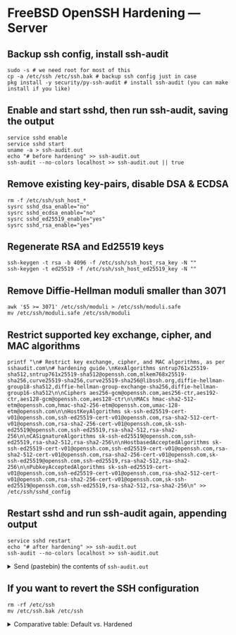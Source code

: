 # FreeBSD OpenSSH Hardening — Server

## Backup ssh config, install ssh-audit

    sudo -s # we need root for most of this
    cp -a /etc/ssh /etc/ssh.bak # backup ssh config just in case
    pkg install -y security/py-ssh-audit # install ssh-audit (you can make install if you like)

## Enable and start sshd, then run ssh-audit, saving the output

    service sshd enable
    service sshd start
    uname -a > ssh-audit.out
    echo "# before hardening" >> ssh-audit.out
    ssh-audit --no-colors localhost >> ssh-audit.out || true

## Remove existing key-pairs, disable DSA & ECDSA

    rm -f /etc/ssh/ssh_host_*
    sysrc sshd_dsa_enable="no"
    sysrc sshd_ecdsa_enable="no"
    sysrc sshd_ed25519_enable="yes"
    sysrc sshd_rsa_enable="yes"

## Regenerate RSA and Ed25519 keys

    ssh-keygen -t rsa -b 4096 -f /etc/ssh/ssh_host_rsa_key -N ""
    ssh-keygen -t ed25519 -f /etc/ssh/ssh_host_ed25519_key -N ""

## Remove Diffie-Hellman moduli smaller than 3071

    awk '$5 >= 3071' /etc/ssh/moduli > /etc/ssh/moduli.safe
    mv /etc/ssh/moduli.safe /etc/ssh/moduli

## Restrict supported key exchange, cipher, and MAC algorithms

    printf "\n# Restrict key exchange, cipher, and MAC algorithms, as per sshaudit.com\n# hardening guide.\nKexAlgorithms sntrup761x25519-sha512,sntrup761x25519-sha512@openssh.com,mlkem768x25519-sha256,curve25519-sha256,curve25519-sha256@libssh.org,diffie-hellman-group18-sha512,diffie-hellman-group-exchange-sha256,diffie-hellman-group16-sha512\n\nCiphers aes256-gcm@openssh.com,aes256-ctr,aes192-ctr,aes128-gcm@openssh.com,aes128-ctr\n\nMACs hmac-sha2-512-etm@openssh.com,hmac-sha2-256-etm@openssh.com,umac-128-etm@openssh.com\n\nHostKeyAlgorithms sk-ssh-ed25519-cert-v01@openssh.com,ssh-ed25519-cert-v01@openssh.com,rsa-sha2-512-cert-v01@openssh.com,rsa-sha2-256-cert-v01@openssh.com,sk-ssh-ed25519@openssh.com,ssh-ed25519,rsa-sha2-512,rsa-sha2-256\n\nCASignatureAlgorithms sk-ssh-ed25519@openssh.com,ssh-ed25519,rsa-sha2-512,rsa-sha2-256\n\nHostbasedAcceptedAlgorithms sk-ssh-ed25519-cert-v01@openssh.com,ssh-ed25519-cert-v01@openssh.com,rsa-sha2-512-cert-v01@openssh.com,rsa-sha2-256-cert-v01@openssh.com,sk-ssh-ed25519@openssh.com,ssh-ed25519,rsa-sha2-512,rsa-sha2-256\n\nPubkeyAcceptedAlgorithms sk-ssh-ed25519-cert-v01@openssh.com,ssh-ed25519-cert-v01@openssh.com,rsa-sha2-512-cert-v01@openssh.com,rsa-sha2-256-cert-v01@openssh.com,sk-ssh-ed25519@openssh.com,ssh-ed25519,rsa-sha2-512,rsa-sha2-256\n" >> /etc/ssh/sshd_config

## Restart sshd and run ssh-audit again, appending output

    service sshd restart
    echo "# after hardening" >> ssh-audit.out
    ssh-audit --no-colors localhost >> ssh-audit.out

<details>
  <summary>Send (pastebin) the contents of <code>ssh-audit.out</code></summary>

```
FreeBSD cirrus-task-0000000000000000 15.0-CURRENT FreeBSD 15.0-CURRENT #0 main-n278235-dca2ab32e831: Thu Jun 26 04:58:09 UTC 2025     root@releng3.nyi.freebsd.org:/usr/obj/usr/src/amd64.amd64/sys/GENERIC amd64
# before hardening
# general
(gen) banner: SSH-2.0-OpenSSH_9.9 FreeBSD-20250219
(gen) software: OpenSSH 9.9 running on FreeBSD (2025-02-19)
(gen) compatibility: OpenSSH 9.9+, Dropbear SSH 2020.79+
(gen) compression: enabled (zlib@openssh.com)

# key exchange algorithms
(kex) sntrup761x25519-sha512                -- [info] available since OpenSSH 9.9
                                            `- [info] default key exchange since OpenSSH 9.9
                                            `- [info] hybrid key exchange based on post-quantum resistant algorithm and proven conventional X25519 algorithm
(kex) sntrup761x25519-sha512@openssh.com    -- [info] available since OpenSSH 8.5
                                            `- [info] default key exchange from OpenSSH 9.0 to 9.8
                                            `- [info] hybrid key exchange based on post-quantum resistant algorithm and proven conventional X25519 algorithm
(kex) mlkem768x25519-sha256                 -- [info] available since OpenSSH 9.9
                                            `- [info] hybrid key exchange based on post-quantum resistant algorithm and proven conventional X25519 algorithm
(kex) curve25519-sha256                     -- [info] available since OpenSSH 7.4, Dropbear SSH 2018.76
                                            `- [info] default key exchange from OpenSSH 7.4 to 8.9
(kex) curve25519-sha256@libssh.org          -- [info] available since OpenSSH 6.4, Dropbear SSH 2013.62
                                            `- [info] default key exchange from OpenSSH 6.5 to 7.3
(kex) ecdh-sha2-nistp256                    -- [fail] using elliptic curves that are suspected as being backdoored by the U.S. National Security Agency
                                            `- [info] available since OpenSSH 5.7, Dropbear SSH 2013.62
(kex) ecdh-sha2-nistp384                    -- [fail] using elliptic curves that are suspected as being backdoored by the U.S. National Security Agency
                                            `- [info] available since OpenSSH 5.7, Dropbear SSH 2013.62
(kex) ecdh-sha2-nistp521                    -- [fail] using elliptic curves that are suspected as being backdoored by the U.S. National Security Agency
                                            `- [info] available since OpenSSH 5.7, Dropbear SSH 2013.62
(kex) diffie-hellman-group-exchange-sha256 (3072-bit) -- [info] available since OpenSSH 4.4
                                                      `- [info] OpenSSH's GEX fallback mechanism was triggered during testing. Very old SSH clients will still be able to create connections using a 2048-bit modulus, though modern clients will use 3072. This can only be disabled by recompiling the code (see https://github.com/openssh/openssh-portable/blob/V_9_4/dh.c#L477).
(kex) diffie-hellman-group16-sha512         -- [info] available since OpenSSH 7.3, Dropbear SSH 2016.73
(kex) diffie-hellman-group18-sha512         -- [info] available since OpenSSH 7.3
(kex) diffie-hellman-group14-sha256         -- [warn] 2048-bit modulus only provides 112-bits of symmetric strength
                                            `- [info] available since OpenSSH 7.3, Dropbear SSH 2016.73
(kex) ext-info-s                            -- [info] available since OpenSSH 9.6
                                            `- [info] pseudo-algorithm that denotes the peer supports RFC8308 extensions
(kex) kex-strict-s-v00@openssh.com          -- [info] pseudo-algorithm that denotes the peer supports a stricter key exchange method as a counter-measure to the Terrapin attack (CVE-2023-48795)

# host-key algorithms
(key) rsa-sha2-512 (3072-bit)               -- [info] available since OpenSSH 7.2
(key) rsa-sha2-256 (3072-bit)               -- [info] available since OpenSSH 7.2, Dropbear SSH 2020.79
(key) ecdsa-sha2-nistp256                   -- [fail] using elliptic curves that are suspected as being backdoored by the U.S. National Security Agency
                                            `- [warn] using weak random number generator could reveal the key
                                            `- [info] available since OpenSSH 5.7, Dropbear SSH 2013.62
(key) ssh-ed25519                           -- [info] available since OpenSSH 6.5, Dropbear SSH 2020.79

# encryption algorithms (ciphers)
(enc) chacha20-poly1305@openssh.com         -- [info] available since OpenSSH 6.5, Dropbear SSH 2020.79
                                            `- [info] default cipher since OpenSSH 6.9
(enc) aes128-ctr                            -- [info] available since OpenSSH 3.7, Dropbear SSH 0.52
(enc) aes192-ctr                            -- [info] available since OpenSSH 3.7
(enc) aes256-ctr                            -- [info] available since OpenSSH 3.7, Dropbear SSH 0.52
(enc) aes128-gcm@openssh.com                -- [info] available since OpenSSH 6.2
(enc) aes256-gcm@openssh.com                -- [info] available since OpenSSH 6.2

# message authentication code algorithms
(mac) umac-64-etm@openssh.com               -- [warn] using small 64-bit tag size
                                            `- [info] available since OpenSSH 6.2
(mac) umac-128-etm@openssh.com              -- [info] available since OpenSSH 6.2
(mac) hmac-sha2-256-etm@openssh.com         -- [info] available since OpenSSH 6.2
(mac) hmac-sha2-512-etm@openssh.com         -- [info] available since OpenSSH 6.2
(mac) hmac-sha1-etm@openssh.com             -- [fail] using broken SHA-1 hash algorithm
                                            `- [info] available since OpenSSH 6.2
(mac) umac-64@openssh.com                   -- [warn] using encrypt-and-MAC mode
                                            `- [warn] using small 64-bit tag size
                                            `- [info] available since OpenSSH 4.7
(mac) umac-128@openssh.com                  -- [warn] using encrypt-and-MAC mode
                                            `- [info] available since OpenSSH 6.2
(mac) hmac-sha2-256                         -- [warn] using encrypt-and-MAC mode
                                            `- [info] available since OpenSSH 5.9, Dropbear SSH 2013.56
(mac) hmac-sha2-512                         -- [warn] using encrypt-and-MAC mode
                                            `- [info] available since OpenSSH 5.9, Dropbear SSH 2013.56
(mac) hmac-sha1                             -- [fail] using broken SHA-1 hash algorithm
                                            `- [warn] using encrypt-and-MAC mode
                                            `- [info] available since OpenSSH 2.1.0, Dropbear SSH 0.28

# fingerprints
(fin) ssh-ed25519: SHA256:A5ybfnFjSRotPO7tJfOIAZp0eRGRjE2ik8buWrV6Ims
(fin) ssh-rsa: SHA256:EyiW+ShyCBkcNMHw9x2QNZXbpk54BlZ2ELZYEtMN44I

# algorithm recommendations (for OpenSSH 9.9)
(rec) -diffie-hellman-group14-sha256        -- kex algorithm to remove
(rec) -ecdh-sha2-nistp256                   -- kex algorithm to remove
(rec) -ecdh-sha2-nistp384                   -- kex algorithm to remove
(rec) -ecdh-sha2-nistp521                   -- kex algorithm to remove
(rec) -ecdsa-sha2-nistp256                  -- key algorithm to remove
(rec) -hmac-sha1                            -- mac algorithm to remove
(rec) -hmac-sha1-etm@openssh.com            -- mac algorithm to remove
(rec) -hmac-sha2-256                        -- mac algorithm to remove
(rec) -hmac-sha2-512                        -- mac algorithm to remove
(rec) -umac-128@openssh.com                 -- mac algorithm to remove
(rec) -umac-64-etm@openssh.com              -- mac algorithm to remove
(rec) -umac-64@openssh.com                  -- mac algorithm to remove

# additional info
(nfo) For hardening guides on common OSes, please see: <https://www.ssh-audit.com/hardening_guides.html>
(nfo) Be aware that, while this target properly supports the strict key exchange method (via the kex-strict-?-v00@openssh.com marker) needed to protect against the Terrapin vulnerability (CVE-2023-48795), all peers must also support this feature as well, otherwise the vulnerability will still be present.  The following algorithms would allow an unpatched peer to create vulnerable SSH channels with this target: chacha20-poly1305@openssh.com.  If any CBC ciphers are in this list, you may remove them while leaving the *-etm@openssh.com MACs in place; these MACs are fine while paired with non-CBC cipher types.

# after hardening
# general
(gen) banner: SSH-2.0-OpenSSH_9.9 FreeBSD-20250219
(gen) software: OpenSSH 9.9 running on FreeBSD (2025-02-19)
(gen) compatibility: OpenSSH 9.6+, Dropbear SSH 2020.79+
(gen) compression: enabled (zlib@openssh.com)

# key exchange algorithms
(kex) sntrup761x25519-sha512@openssh.com    -- [info] available since OpenSSH 8.5
                                            `- [info] default key exchange from OpenSSH 9.0 to 9.8
                                            `- [info] hybrid key exchange based on post-quantum resistant algorithm and proven conventional X25519 algorithm
(kex) curve25519-sha256                     -- [info] available since OpenSSH 7.4, Dropbear SSH 2018.76
                                            `- [info] default key exchange from OpenSSH 7.4 to 8.9
(kex) curve25519-sha256@libssh.org          -- [info] available since OpenSSH 6.4, Dropbear SSH 2013.62
                                            `- [info] default key exchange from OpenSSH 6.5 to 7.3
(kex) diffie-hellman-group18-sha512         -- [info] available since OpenSSH 7.3
(kex) diffie-hellman-group-exchange-sha256 (3072-bit) -- [info] available since OpenSSH 4.4
                                                      `- [info] OpenSSH's GEX fallback mechanism was triggered during testing. Very old SSH clients will still be able to create connections using a 2048-bit modulus, though modern clients will use 3072. This can only be disabled by recompiling the code (see https://github.com/openssh/openssh-portable/blob/V_9_4/dh.c#L477).
(kex) diffie-hellman-group16-sha512         -- [info] available since OpenSSH 7.3, Dropbear SSH 2016.73
(kex) ext-info-s                            -- [info] available since OpenSSH 9.6
                                            `- [info] pseudo-algorithm that denotes the peer supports RFC8308 extensions
(kex) kex-strict-s-v00@openssh.com          -- [info] pseudo-algorithm that denotes the peer supports a stricter key exchange method as a counter-measure to the Terrapin attack (CVE-2023-48795)

# host-key algorithms
(key) rsa-sha2-512 (4096-bit)               -- [info] available since OpenSSH 7.2
(key) rsa-sha2-256 (4096-bit)               -- [info] available since OpenSSH 7.2, Dropbear SSH 2020.79
(key) ssh-ed25519                           -- [info] available since OpenSSH 6.5, Dropbear SSH 2020.79

# encryption algorithms (ciphers)
(enc) aes256-gcm@openssh.com                -- [info] available since OpenSSH 6.2
(enc) aes256-ctr                            -- [info] available since OpenSSH 3.7, Dropbear SSH 0.52
(enc) aes192-ctr                            -- [info] available since OpenSSH 3.7
(enc) aes128-gcm@openssh.com                -- [info] available since OpenSSH 6.2
(enc) aes128-ctr                            -- [info] available since OpenSSH 3.7, Dropbear SSH 0.52

# message authentication code algorithms
(mac) hmac-sha2-512-etm@openssh.com         -- [info] available since OpenSSH 6.2
(mac) hmac-sha2-256-etm@openssh.com         -- [info] available since OpenSSH 6.2
(mac) umac-128-etm@openssh.com              -- [info] available since OpenSSH 6.2

# fingerprints
(fin) ssh-ed25519: SHA256:UoCYwlo7+pOqWt6Ir1NRWSEmuzctC1GQkbHaMk0BkTQ
(fin) ssh-rsa: SHA256:RpLDROCOMjdeZHNPTMm9GqVFXAY7/OIdRP8qAnfalO4
```
</details>

## If you want to revert the SSH configuration

    rm -rf /etc/ssh
    mv /etc/ssh.bak /etc/ssh

<details>
  <summary>Comparative table: Default vs. Hardened</summary>

<table>
<tr>
<th></th>
<th>Default (OpenSSH 9.9)</th>
<th>Hardened</th>
</tr>
<tr>
<th>HostKey</th>
<td>
<ul>
<li>Ed25519</li>
<li>RSA (3072-bit)</li>
<li>ECDSA</li>
</ul>
</td>
<td>
<ul>
<li>Ed25519</li>
<li>RSA (4096-bit)</li>
</ul>
</td>
</tr>
<tr>
<th>Ciphers</th>
<td>
<ul>
<!-- KEX_SERVER_ENCRYPT -->
<li>chacha20-poly1305@openssh.com</li>
<li>aes128-ctr</li>
<li>aes192-ctr</li>
<li>aes256-ctr</li>
<li>aes128-gcm@openssh.com</li>
<li>aes256-gcm@openssh.com</li>
</ul>
</td>
<td>
<ul>
<li>aes256-gcm@openssh.com</li>
<li>aes128-gcm@openssh.com</li>
<li>aes256-ctr</li>
<li>aes192-ctr</li>
<li>aes128-ctr</li>
</ul>
</td>
</tr>
<tr>
<th>KexAlgorithms</th>
<td>
<ul>
<!-- KEX_SERVER_KEX -->
<li>sntrup761x25519-sha512</li>
<li>sntrup761x25519-sha512@openssh.com</li>
<li>mlkem768x25519-sha256</li>
<li>curve25519-sha256</li>
<li>curve25519-sha256@libssh.org</li>
<li>ecdh-sha2-nistp256</li>
<li>ecdh-sha2-nistp384</li>
<li>ecdh-sha2-nistp521</li>
<li>diffie-hellman-group-exchange-sha256</li>
<li>diffie-hellman-group16-sha512</li>
<li>diffie-hellman-group18-sha512</li>
<li>diffie-hellman-group14-sha256</li>
</ul>
</td>
<td>
<ul>
<li>sntrup761x25519-sha512</li>
<li>sntrup761x25519-sha512@openssh.com</li>
<li>mlkem768x25519-sha256</li>
<li>curve25519-sha256</li>
<li>curve25519-sha256@libssh.org</li>
<li>diffie-hellman-group16-sha512</li>
<li>diffie-hellman-group18-sha512</li>
<li>diffie-hellman-group-exchange-sha256</li>
</ul>
</td>
</tr>
<tr>
<th>MACs</th>
<td>
<ul>
<!-- KEX_SERVER_MAC -->
<li>umac-64-etm@openssh.com</li>
<li>umac-128-etm@openssh.com</li>
<li>hmac-sha2-256-etm@openssh.com</li>
<li>hmac-sha2-512-etm@openssh.com</li>
<li>hmac-sha1-etm@openssh.com</li>
<li>umac-64@openssh.com</li>
<li>umac-128@openssh.com</li>
<li>hmac-sha2-256</li>
<li>hmac-sha2-512</li>
<li>hmac-sha1</li>
</ul>
</td>
<td>
<ul>
<li>hmac-sha2-256-etm@openssh.com</li>
<li>hmac-sha2-512-etm@openssh.com</li>
<li>umac-128-etm@openssh.com</li>
</ul>
</td>
</tr>
<tr>
<th>HostKeyAlgorithms</th>
<td>
<ul>
<!-- KEX_DEFAULT_PK_ALG -->
<li>ssh-ed25519-cert-v01@openssh.com</li>
<li>ecdsa-sha2-nistp256-cert-v01@openssh.com</li>
<li>ecdsa-sha2-nistp384-cert-v01@openssh.com</li>
<li>ecdsa-sha2-nistp521-cert-v01@openssh.com</li>
<li>sk-ssh-ed25519-cert-v01@openssh.com</li>
<li>sk-ecdsa-sha2-nistp256-cert-v01@openssh.com</li>
<li>rsa-sha2-512-cert-v01@openssh.com</li>
<li>rsa-sha2-256-cert-v01@openssh.com</li>
<li>ssh-ed25519</li>
<li>ecdsa-sha2-nistp256</li>
<li>ecdsa-sha2-nistp384</li>
<li>ecdsa-sha2-nistp521</li>
<li>sk-ssh-ed25519@openssh.com</li>
<li>sk-ecdsa-sha2-nistp256@openssh.com</li>
<li>rsa-sha2-512</li>
<li>rsa-sha2-256</li>
</ul>
</td>
<td>
<ul>
<li>ssh-ed25519</li>
<li>ssh-ed25519-cert-v01@openssh.com</li>
<li>sk-ssh-ed25519@openssh.com</li>
<li>sk-ssh-ed25519-cert-v01@openssh.com</li>
<li>rsa-sha2-512</li>
<li>rsa-sha2-512-cert-v01@openssh.com</li>
<li>rsa-sha2-256</li>
<li>rsa-sha2-256-cert-v01@openssh.com</li>
</ul>
</td>
</tr>
</table>
</details>
